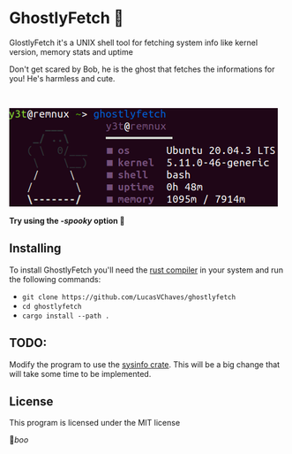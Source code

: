 # GhostlyFetch 👻

GlostlyFetch it's a UNIX shell tool for fetching system info like kernel version, memory stats and uptime  

Don't get scared by Bob, he is the ghost that fetches the informations for you! He's harmless and cute.  

<br/>

![Program Printscreen](./ghostlyprint.png "*Help! I am condemned and suffering!*")

**Try using the *-spooky* option 👻** 

## Installing

To install GhostlyFetch you'll need the [rust compiler](https://www.rust-lang.org/tools/install) in your system
and run the following commands:

 - `git clone https://github.com/LucasVChaves/ghostlyfetch`  
 - `cd ghostlyfetch`  
 - `cargo install --path .`

## TODO:
Modify the program to use the [sysinfo crate](https://docs.rs/sysinfo/0.11.5/sysinfo/index.html). This will be a big change that will take some time to be implemented.

## License

This program is licensed under the MIT license

👻*boo*  